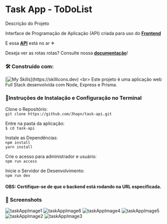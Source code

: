 # Task App - ToDoList<br>

Descrição do Projeto<br>

Interface de Programação de Aplicação (API) criada para uso do **[Frontend](https://github.com/Guilhermeprog3/Front-Task)**

E essa **[API](https://deploy-task-api.onrender.com/)** está no ar ✈

Deseja ver as rotas rotas? Consulte nossa **[documentação](https://deploy-task-api.onrender.com/api-docs/)**!
### 🛠️ Construído com:

[![My Skills](https://skillicons.dev/icons?i=nodejs,express,prisma,)](https://skillicons.dev)
<br>
Este projeto é uma aplicação web Full Stack desenvolvida com Node, Express e Prisma.<br>



### 🔧Instruções de Instalação e Configuração no Terminal<br>
Clone o Repositório:<br>
`git clone https://github.com/Jhopn/task-api.git`<br>

Entre na pasta da aplicação:<br>
`$ cd task-api`<br>

Instale as Dependências:<br>
`npm install`<br>
`yarn install`<br>

Crie o acesso para administrador e usuário:<br>
`npm run access`<br>

Inicie o Servidor de Desenvolvimento:<br>
`npm run dev`<br>

#### OBS: Certifique-se de que o backend está rodando na URL especificada. <br>

### 📸 Screenshots <br>
![taskAppImage1](https://github.com/user-attachments/assets/c791d40f-01fe-44af-9e64-2fc5977aebee)
![taskAppImage6](https://github.com/user-attachments/assets/b7ab55be-8abc-4d52-a75a-a165e1a7428d)
![taskAppImage4](https://github.com/user-attachments/assets/6119748b-8cdb-4a04-8627-778592528094)
![taskAppImage5](https://github.com/user-attachments/assets/99694c59-476d-4eef-b188-a7db1103d55c)
![taskAppImage2](https://github.com/user-attachments/assets/b522dd5d-af4a-46dc-b1f9-94c02c8b1d2d)
![taskAppImage3](https://github.com/user-attachments/assets/4f52db99-c7ac-4a68-ba81-ccb5de5fef39)


 

